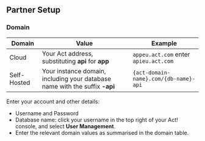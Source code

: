 
<section class="setup partner" markdown="1">

## Partner Setup

### Domain

| Domain | Value | Example | 
| --- | --- | --- | 
| Cloud | Your Act address, substituting **api** for **app** | ``appeu.act.com``  enter ``apieu.act.com `` |
| Self-Hosted | Your instance domain, including your database name with the suffix **-api** |``{act-domain-name}.com/{db-name}-api``|

<div class="section-content required" markdown="1">

Enter your account and other details:

- Username and Password
- Database name: click your username in the top right of your Act! console, and select **User Management**.
- Enter the relevant domain values as summarised in the domain table.
 
</div>

</section>